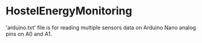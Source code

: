 # HostelEnergyMonitoring
'arduino.txt' file is for reading multiple sensors data on Arduino Nano analog pins on A0 and A1.
